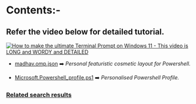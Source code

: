 # Contents:-

## Refer the video below for detailed tutorial.
[![How to make the ultimate Terminal Prompt on Windows 11 - This video is LONG and WORDY and DETAILED](https://i.ytimg.com/vi/VT2L1SXFq9U/maxresdefault.jpg)](https://youtu.be/VT2L1SXFq9U?list=LL "How to make the ultimate Terminal Prompt on Windows 11 - This video is LONG and WORDY and DETAILED")

- [madhav.omp.json](/PowerShell/madhav.omp.json) :arrow_right: *Personal featuristic cosmetic layout for Powershell.*

- [Microsoft.Powershell_profile.ps1](/Powershell/Microsoft.Powershell_profile.ps1) :arrow_right: *Personalised Powershell Profile.*

### [Related search results](https://www.google.com/search?q=scott+hanselman+powershell&sxsrf=AOaemvIE18gzag2FSEcGYr7_W7z3qOHHOA%3A1641241901413&ei=LV3TYePSGMni2roPkpyysA8&ved=0ahUKEwijnZjEtpb1AhVJsVYBHRKODPYQ4dUDCA4&uact=5&oq=scott+hanselman+powershell&gs_lcp=Cgdnd3Mtd2l6EAMyBQgAEIAEOgcIIxCwAxAnOgcIABBHELADOgcIABCwAxBDOhAILhDHARDRAxDIAxCwAxBDOgoILhDIAxCwAxBDOgQIIxAnOgQIABBDOgQILhBDOgYIABAWEB5KBAhBGABKBAhGGAFQngRY1h1g-B9oAXACeACAAa8CiAHKD5IBBzAuOS4xLjGYAQCgAQHIARTAAQE&sclient=gws-wiz)